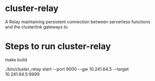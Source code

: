 # cluster-relay
A Relay maintaining persistent connection between serverless functions and the clusterlink gateways to 

# Steps to run cluster-relay

   make build

   ./bin/cluster_relay start --port 9000 --gw 10.241.64.5 --target 10.241.64.5:9999

   